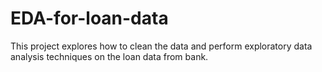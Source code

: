 # EDA-for-loan-data
This project explores how to clean the data and perform exploratory data analysis techniques on the loan data from bank.
